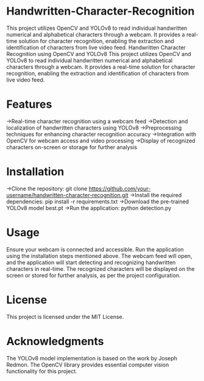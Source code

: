 # Handwritten-Character-Recognition
This project utilizes OpenCV and YOLOv8 to read individual handwritten numerical and alphabetical characters through a webcam. It provides a real-time solution for character recognition, enabling the extraction and identification of characters from live video feed.
Handwritten Character Recognition using OpenCV and YOLOv8
This project utilizes OpenCV and YOLOv8 to read individual handwritten numerical and alphabetical characters through a webcam. It provides a real-time solution for character recognition, enabling the extraction and identification of characters from live video feed.

# Features
->Real-time character recognition using a webcam feed
->Detection and localization of handwritten characters using YOLOv8
->Preprocessing techniques for enhancing character recognition accuracy
->Integration with OpenCV for webcam access and video processing
->Display of recognized characters on-screen or storage for further analysis
# Installation
->Clone the repository: git clone https://github.com/your-username/handwritten-character-recognition.git
->Install the required dependencies: pip install -r requirements.txt
->Download the pre-trained YOLOv8 model best.pt
->Run the application: python detection.py
# Usage
Ensure your webcam is connected and accessible.
Run the application using the installation steps mentioned above.
The webcam feed will open, and the application will start detecting and recognizing handwritten characters in real-time.
The recognized characters will be displayed on the screen or stored for further analysis, as per the project configuration.

# License
This project is licensed under the MIT License.

# Acknowledgments
The YOLOv8 model implementation is based on the work by Joseph Redmon.
The OpenCV library provides essential computer vision functionality for this project.
